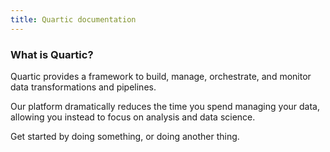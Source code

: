 ```yaml
---
title: Quartic documentation
---
```


### What is Quartic?

Quartic provides a framework to build, manage, orchestrate, and monitor data transformations and pipelines.

Our platform dramatically reduces the time you spend managing your data, allowing you instead to focus on analysis and data science.

Get started by doing something, or doing another thing.

